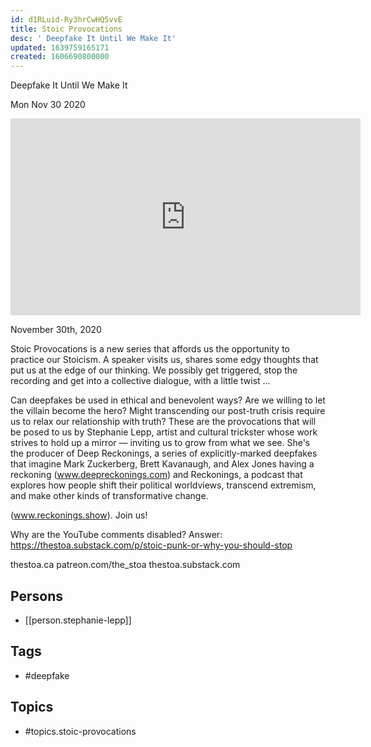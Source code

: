 ```yaml
---
id: d1RLuid-Ry3hrCwHQ5vvE
title: Stoic Provocations
desc: ' Deepfake It Until We Make It'
updated: 1639759165171
created: 1606690800000
---
```



 Deepfake It Until We Make It

Mon Nov 30 2020

<iframe width="560" height="315" src="https://www.youtube.com/embed/imZzLeavpGQ" title="Stoic Provocations: Deepfake It Until We Make It w/ Stephanie Lepp" frameborder="0" allow="accelerometer; autoplay; clipboard-write; encrypted-media; gyroscope; picture-in-picture" allowfullscreen ></iframe>

November 30th, 2020

Stoic Provocations is a new series that affords us the opportunity to practice our Stoicism. A speaker visits us, shares some edgy thoughts that put us at the edge of our thinking. We possibly get triggered, stop the recording and get into a collective dialogue, with a little twist ...

Can deepfakes be used in ethical and benevolent ways? Are we willing to let the villain become the hero? Might transcending our post-truth crisis require us to relax our relationship with truth? These are the provocations that will be posed to us by Stephanie Lepp, artist and cultural trickster whose work strives to hold up a mirror — inviting us to grow from what we see. She's the producer of Deep Reckonings, a series of explicitly-marked deepfakes that imagine Mark Zuckerberg, Brett Kavanaugh, and Alex Jones having a reckoning (www.deepreckonings.com) and Reckonings, a podcast that explores how people shift their political worldviews, transcend extremism, and make other kinds of transformative change.

(www.reckonings.show). Join us!

Why are the YouTube comments disabled? Answer: https://thestoa.substack.com/p/stoic-punk-or-why-you-should-stop

thestoa.ca
patreon.com/the_stoa
thestoa.substack.com

## Persons

- [[person.stephanie-lepp]]

## Tags

- #deepfake

## Topics

- #topics.stoic-provocations


